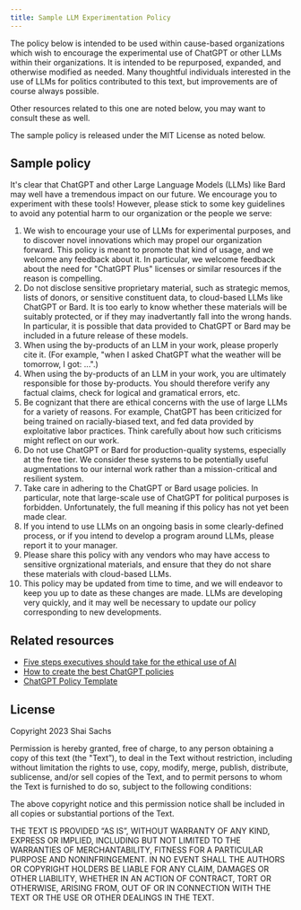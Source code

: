 ```yaml
---
title: Sample LLM Experimentation Policy
---
```


The policy below is intended to be used within cause-based organizations which wish to encourage the experimental use of ChatGPT or other LLMs within their organizations. It is intended to be repurposed, expanded, and otherwise modified as needed. Many thoughtful individuals interested in the use of LLMs for politics contributed to this text, but improvements are of course always possible.

Other resources related to this one are noted below, you may want to consult these as well.

The sample policy is released under the MIT License as noted below.

## Sample policy

It's clear that ChatGPT and other Large Language Models (LLMs) like Bard may well have a tremendous impact on our future. We encourage you to experiment with these tools! However, please stick to some key guidelines to avoid any potential harm to our organization or the people we serve:

1. We wish to encourage your use of LLMs for experimental purposes, and to discover novel innovations which may propel our organization forward. This policy is meant to promote that kind of usage, and we welcome any feedback about it. In particular, we welcome feedback about the need for "ChatGPT Plus" licenses or similar resources if the reason is compelling.
2. Do not disclose sensitive proprietary material, such as strategic memos, lists of donors, or sensitive constituent data, to cloud-based LLMs like ChatGPT or Bard. It is too early to know whether these materials will be suitably protected, or if they may inadvertantly fall into the wrong hands. In particular, it is possible that data provided to ChatGPT or Bard may be included in a future release of these models.
3. When using the by-products of an LLM in your work, please properly cite it. (For example, "when I asked ChatGPT what the weather will be tomorrow, I got: ...".)
4. When using the by-products of an LLM in your work, you are ultimately responsible for those by-products. You should therefore verify any factual claims, check for logical and gramatical errors, etc.
5. Be cognizant that there are ethical concerns with the use of large LLMs for a variety of reasons. For example, ChatGPT has been criticized for being trained on racially-biased text, and fed data provided by exploitative labor practices. Think carefully about how such criticisms might reflect on our work.
6. Do not use ChatGPT or Bard for production-quality systems, especially at the free tier. We consider these systems to be potentially useful augmentations to our internal work rather than a mission-critical and resilient system.
7. Take care in adhering to the ChatGPT or Bard usage policies. In particular, note that large-scale use of ChatGPT for political purposes is forbidden. Unfortunately, the full meaning if this policy has not yet been made clear.
8. If you intend to use LLMs on an ongoing basis in some clearly-defined process, or if you intend to develop a program around LLMs, please report it to your manager.
9. Please share this policy with any vendors who may have access to sensitive orgnizational materials, and ensure that they do not share these materials with cloud-based LLMs.
10. This policy may be updated from time to time, and we will endeavor to keep you up to date as these changes are made. LLMs are developing very quickly, and it may well be necessary to update our policy corresponding to new developments.

## Related resources

* [Five steps executives should take for the ethical use of AI](https://parsonstko.com/ai-for-executives/)
* [How to create the best ChatGPT policies](https://www.shrm.org/resourcesandtools/hr-topics/technology/pages/how-to-create-the-best-chatgpt-policies-.aspx)
* [ChatGPT Policy Template](https://trainual.com/template/chatgpt-policy)

## License

Copyright 2023 Shai Sachs

Permission is hereby granted, free of charge, to any person obtaining a copy of this text (the "Text”), to deal in the Text without restriction, including without limitation the rights to use, copy, modify, merge, publish, distribute, sublicense, and/or sell copies of the Text, and to permit persons to whom the Text is furnished to do so, subject to the following conditions:

The above copyright notice and this permission notice shall be included in all copies or substantial portions of the Text.

THE TEXT IS PROVIDED “AS IS”, WITHOUT WARRANTY OF ANY KIND, EXPRESS OR IMPLIED, INCLUDING BUT NOT LIMITED TO THE WARRANTIES OF MERCHANTABILITY, FITNESS FOR A PARTICULAR PURPOSE AND NONINFRINGEMENT. IN NO EVENT SHALL THE AUTHORS OR COPYRIGHT HOLDERS BE LIABLE FOR ANY CLAIM, DAMAGES OR OTHER LIABILITY, WHETHER IN AN ACTION OF CONTRACT, TORT OR OTHERWISE, ARISING FROM, OUT OF OR IN CONNECTION WITH THE TEXT OR THE USE OR OTHER DEALINGS IN THE TEXT.